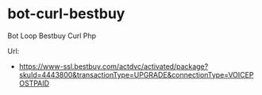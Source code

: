 # bot-curl-bestbuy
Bot Loop Bestbuy Curl Php

Url: 
- https://www-ssl.bestbuy.com/actdvc/activated/package?skuId=4443800&transactionType=UPGRADE&connectionType=VOICEPOSTPAID
